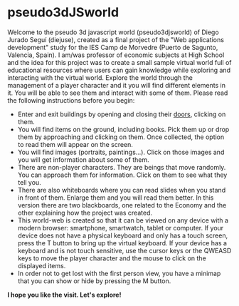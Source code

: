 # pseudo3dJSworld

Welcome to the pseudo 3d javascript world (pseudo3djsworld) of Diego Jurado Seguí (diejuse), created as a final project of the "Web applications development" study for the IES Camp de Morvedre (Puerto de Sagunto, Valencia, Spain).
I am/was professor of economic subjects at High School and the idea for this project was to create a small sample virtual world full of educational resources where users can gain knowledge while exploring and interacting with the virtual world.
Explore the world through the management of a player character and it you will find different elements in it. You will be able to see them and interact with some of them. Please read the following instructions before you begin:
- Enter and exit buildings by opening and closing their <u>doors</u>, clicking on them.
- You will find items on the ground, including books. Pick them up or drop them by approaching and clicking on them. Once collected, the option to read them will appear on the screen.
- You will find images (portraits, paintings...). Click on those images and you will get information about some of them.
- There are non-player characters. They are beings that move randomly. You can approach them for information. Click on them to see what they tell you.
- There are also whiteboards where you can read slides when you stand in front of them. Enlarge them and you will read them better. In this version there are two blackboards, one related to the Economy and the other explaining how the project was created.
- This world-web is created so that it can be viewed on any device with a modern browser: smartphone, smartwatch, tablet or computer. If your device does not have a physical keyboard and only has a touch screen, press the T button to bring up the virtual keyboard. If your device has a keyboard and is not touch sensitive, use the cursor keys or the QWEASD keys to move the player character and the mouse to click on the displayed items.
- In order not to get lost with the first person view, you have a minimap that you can show or hide by pressing the M button.

<b>I hope you like the visit. Let's explore!
